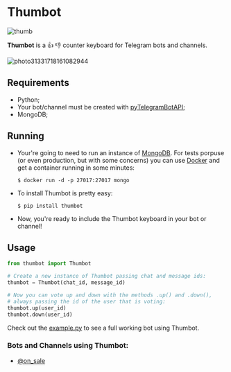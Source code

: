 # Thumbot
![thumb](http://i.giphy.com/I83tvEbSgRy8M.gif)

**Thumbot** is a :thumbsup: :thumbsdown: counter keyboard for Telegram bots and channels.

![photo31331718161082944](https://cloud.githubusercontent.com/assets/431892/21070814/1a44c100-be75-11e6-9995-06a82bce7e41.jpg)


## Requirements
- Python;
- Your bot/channel must be created with [pyTelegramBotAPI](https://github.com/eternnoir/pyTelegramBotAPI);
- MongoDB;


## Running

- Your're going to need to run an instance of [MongoDB](https://mongodb.com). For tests porpuse (or even production, but with some concerns) you can use [Docker](https://docker.com/)  and get a container running in some minutes:

  `$ docker run -d -p 27017:27017 mongo`

- To install Thumbot is pretty easy:

  `$ pip install thumbot`

- Now, you're ready to include the Thumbot keyboard in your bot or channel!


## Usage
```py
from thumbot import Thumbot

# Create a new instance of Thumbot passing chat and message ids:
thumbot = Thumbot(chat_id, message_id)

# Now you can vote up and down with the methods .up() and .down(),
# always passing the id of the user that is voting:
thumbot.up(user_id)
thumbot.down(user_id)
```

Check out the [example.py](https://github.com/rougeth/thumbot/blob/master/example.py) to see a full working bot using Thumbot.


### Bots and Channels using Thumbot:
- [@on_sale](https://telegram.me/on_sale)
